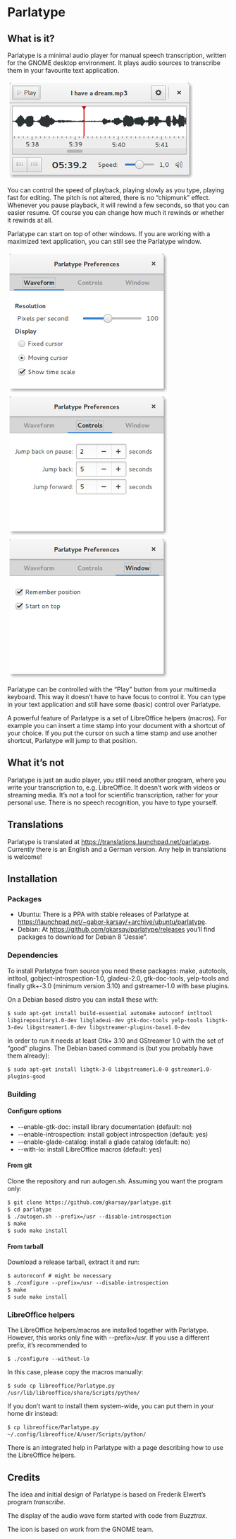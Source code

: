 # Parlatype

## What is it?

Parlatype is a minimal audio player for manual speech transcription, written for the GNOME desktop environment. It plays audio sources to transcribe them in your favourite text application.

![alt text](help/C/figures/parlatype-main-window.png "Parlatype")

 You can control the speed of playback, playing slowly as you type, playing fast for editing. The pitch is not altered, there is no “chipmunk” effect. Whenever you pause playback, it will rewind a few seconds, so that you can easier resume. Of course you can change how much it rewinds or whether it rewinds at all.

Parlatype can start on top of other windows. If you are working with a maximized text application, you can still see the Parlatype window.

![alt text](help/C/figures/parlatype-prefs-waveform.png "Parlatype Preferences")
![alt text](help/C/figures/parlatype-prefs-controls.png "Parlatype Preferences")
![alt text](help/C/figures/parlatype-prefs-window.png "Parlatype Preferences")

Parlatype can be controlled with the “Play” button from your multimedia keyboard. This way it doesn’t have to have focus to control it. You can type in your text application and still have some (basic) control over Parlatype.

A powerful feature of Parlatype is a set of LibreOffice helpers (macros). For example you can insert a time stamp into your document with a shortcut of your choice. If you put the cursor on such a time stamp and use another shortcut, Parlatype will jump to that position.


## What it’s not

Parlatype is just an audio player, you still need another program, where you write your transcription to, e.g. LibreOffice. It doesn’t work with videos or streaming media. It’s not a tool for scientific transcription, rather for your personal use. There is no speech recognition, you have to type yourself.

## Translations

Parlatype is translated at https://translations.launchpad.net/parlatype. Currently there is an English and a German version. Any help in translations is welcome!

## Installation

### Packages

* Ubuntu: There is a PPA with stable releases of Parlatype at https://launchpad.net/~gabor-karsay/+archive/ubuntu/parlatype.
* Debian: At https://github.com/gkarsay/parlatype/releases you’ll find packages to download for Debian 8 “Jessie”.

### Dependencies

To install Parlatype from source you need these packages: make, autotools, intltool, gobject-introspection-1.0, gladeui-2.0, gtk-doc-tools, yelp-tools and finally gtk+-3.0 (minimum version 3.10) and gstreamer-1.0 with base plugins.

On a Debian based distro you can install these with:

```
$ sudo apt-get install build-essential automake autoconf intltool libgirepository1.0-dev libgladeui-dev gtk-doc-tools yelp-tools libgtk-3-dev libgstreamer1.0-dev libgstreamer-plugins-base1.0-dev
```

In order to run it needs at least Gtk+ 3.10 and GStreamer 1.0 with the set of “good” plugins.
The Debian based command is (but you probably have them already):
```
$ sudo apt-get install libgtk-3-0 libgstreamer1.0-0 gstreamer1.0-plugins-good
```

### Building 

#### Configure options
* --enable-gtk-doc: install library documentation (default: no)
* --enable-introspection: install gobject introspection (default: yes)
* --enable-glade-catalog: install a glade catalog (default: no)
* --with-lo: install LibreOffice macros (default: yes)

#### From git
Clone the repository and run autogen.sh. Assuming you want the program only:
```
$ git clone https://github.com/gkarsay/parlatype.git
$ cd parlatype
$ ./autogen.sh --prefix=/usr --disable-introspection
$ make
$ sudo make install
```

#### From tarball
Download a release tarball, extract it and run:
```
$ autoreconf # might be necessary
$ ./configure --prefix=/usr --disable-introspection
$ make
$ sudo make install
```

### LibreOffice helpers
The LibreOffice helpers/macros are installed together with Parlatype. However, this works only fine with --prefix=/usr. If you use a different prefix, it’s recommended to
```
$ ./configure --without-lo
```
In this case, please copy the macros manually:
```
$ sudo cp libreoffice/Parlatype.py /usr/lib/libreoffice/share/Scripts/python/
```
If you don’t want to install them system-wide, you can put them in your home dir instead:
```
$ cp libreoffice/Parlatype.py ~/.config/libreoffice/4/user/Scripts/python/
```
There is an integrated help in Parlatype with a page describing how to use the LibreOffice helpers.

## Credits

The idea and initial design of Parlatype is based on Frederik Elwert’s program *transcribe*.

The display of the audio wave form started with code from *Buzztrax*.

The icon is based on work from the GNOME team.

